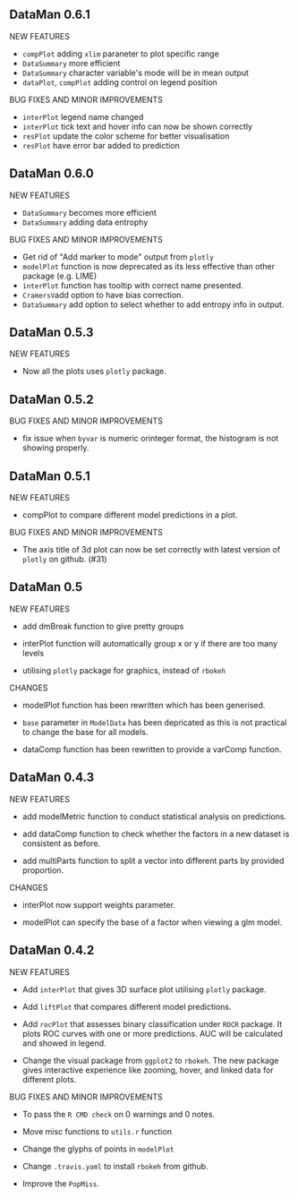 DataMan 0.6.1
-------------------------------------------------------------
NEW FEATURES
* `compPlot` adding `xlim` paraneter to plot specific range
* `DataSummary` more efficient
* `DataSummary` character variable's mode will be in mean output
* `dataPlot`, `compPlot` adding control on legend position

BUG FIXES AND MINOR IMPROVEMENTS
* `interPlot` legend name changed
* `interPlot` tick text and hover info can now be shown correctly
* `resPlot` update the color scheme for better visualisation
* `resPlot` have error bar added to prediction

DataMan 0.6.0
-------------------------------------------------------------
NEW FEATURES
* `DataSummary` becomes more efficient
* `DataSummary` adding data entrophy

BUG FIXES AND MINOR IMPROVEMENTS
* Get rid of "Add marker to mode" output from `plotly`
* `modelPlot` function is now deprecated as its less effective than other package (e.g. LIME)
* `interPlot` function has tooltip with correct name presented.
* `CramersV`add option to have bias correction.
* `DataSummary` add option to select whether to add entropy info in output.


DataMan 0.5.3
-------------------------------------------------------------
NEW FEATURES
* Now all the plots uses `plotly` package.

DataMan 0.5.2
-------------------------------------------------------------

BUG FIXES AND MINOR IMPROVEMENTS
* fix issue when `byvar` is numeric orinteger format, the histogram is not showing properly.

DataMan 0.5.1
-------------------------------------------------------------
NEW FEATURES
* compPlot to compare different model predictions in a plot.

BUG FIXES AND MINOR IMPROVEMENTS
* The axis title of 3d plot can now be set correctly with latest version of `plotly` on github. (#31)


DataMan 0.5
-------------------------------------------------------------
NEW FEATURES
* add dmBreak function to give pretty groups

* interPlot function will automatically group x or y if there are too many levels

* utilising `plotly` package for graphics, instead of `rbokeh`

CHANGES
* modelPlot function has been rewritten which has been generised.

* `base` parameter in `ModelData` has been depricated as this is not practical to
change the base for all models.

* dataComp function has been rewritten to provide a varComp function.

DataMan 0.4.3
-------------------------------------------------------------
NEW FEATURES

* add modelMetric function to conduct statistical analysis on predictions.

* add dataComp function to check whether the factors in a new dataset is consistent as before.

* add multiParts function to split a vector into different parts by provided proportion.

CHANGES
* interPlot now support weights parameter. 

* modelPlot can specify the base of a factor when viewing a glm model.

DataMan 0.4.2
-------------------------------------------------------------
NEW FEATURES

* Add `interPlot` that gives 3D surface plot utilising `plotly` package.

* Add `liftPlot` that compares different model predictions.

* Add `rocPlot` that assesses binary classification under `ROCR` package. It plots ROC curves with one or more predictions. AUC will be calculated and showed in legend.

* Change the visual package from `ggplot2` to `rbokeh`.  The new package gives interactive experience like zooming, hover, and linked data for different plots.

BUG FIXES AND MINOR IMPROVEMENTS

* To pass the `R CMD check` on 0 warnings and 0 notes.

* Move misc functions to `utils.r` function

* Change the glyphs of points in `modelPlot`

* Change `.travis.yaml` to install `rbokeh` from github.

* Improve the `PopMiss`.
